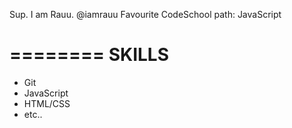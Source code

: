 Sup. I am Rauu. @iamrauu
Favourite CodeSchool path: JavaScript

========
SKILLS
========
* Git
* JavaScript
* HTML/CSS
* etc..

